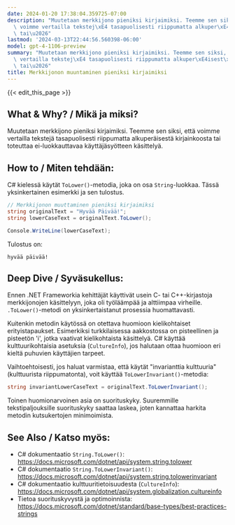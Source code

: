 ```yaml
---
date: 2024-01-20 17:38:04.359725-07:00
description: "Muutetaan merkkijono pieniksi kirjaimiksi. Teemme sen siksi, ett\xE4\
  \ voimme vertailla tekstej\xE4 tasapuolisesti riippumatta alkuper\xE4isest\xE4 kirjainkoosta\
  \ tai\u2026"
lastmod: '2024-03-13T22:44:56.560398-06:00'
model: gpt-4-1106-preview
summary: "Muutetaan merkkijono pieniksi kirjaimiksi. Teemme sen siksi, ett\xE4 voimme\
  \ vertailla tekstej\xE4 tasapuolisesti riippumatta alkuper\xE4isest\xE4 kirjainkoosta\
  \ tai\u2026"
title: Merkkijonon muuntaminen pieniksi kirjaimiksi
---
```


{{< edit_this_page >}}

## What & Why? / Mikä ja miksi?
Muutetaan merkkijono pieniksi kirjaimiksi. Teemme sen siksi, että voimme vertailla tekstejä tasapuolisesti riippumatta alkuperäisestä kirjainkoosta tai toteuttaa ei-luokkauttavaa käyttäjäsyötteen käsittelyä.

## How to / Miten tehdään:
C# kielessä käytät `ToLower()`-metodia, joka on osa `String`-luokkaa. Tässä yksinkertainen esimerkki ja sen tulostus.

```C#
// Merkkijonon muuttaminen pieniksi kirjaimiksi
string originalText = "Hyvää Päivää!";
string lowerCaseText = originalText.ToLower();

Console.WriteLine(lowerCaseText);
```

Tulostus on:

```
hyvää päivää!
```

## Deep Dive / Syväsukellus:
Ennen .NET Frameworkia kehittäjät käyttivät usein C- tai C++-kirjastoja merkkijonojen käsittelyyn, joka oli työläämpää ja alttiimpaa virheille. `.ToLower()`-metodi on yksinkertaistanut prosessia huomattavasti. 

Kuitenkin metodin käytössä on otettava huomioon kielikohtaiset erityistapaukset. Esimerkiksi turkkilaisessa aakkostossa on pisteellinen ja pisteetön 'i', jotka vaativat kielikohtaista käsittelyä. C# käyttää kulttuurikohtaisia asetuksia (`CultureInfo`), jos halutaan ottaa huomioon eri kieltä puhuvien käyttäjien tarpeet.

Vaihtoehtoisesti, jos haluat varmistaa, että käytät "invarianttia kulttuuria" (kulttuurista riippumatonta), voit käyttää `ToLowerInvariant()`-metodia:

```C#
string invariantLowerCaseText = originalText.ToLowerInvariant();
```

Toinen huomionarvoinen asia on suorituskyky. Suuremmille tekstipaljouksille suorituskyky saattaa laskea, joten kannattaa harkita metodin kutsukertojen minimoimista.

## See Also / Katso myös:
- C# dokumentaatio `String.ToLower()`: https://docs.microsoft.com/dotnet/api/system.string.tolower
- C# dokumentaatio `String.ToLowerInvariant()`: https://docs.microsoft.com/dotnet/api/system.string.tolowerinvariant
- C# dokumentaatio kulttuuritietoisuudesta (`CultureInfo`): https://docs.microsoft.com/dotnet/api/system.globalization.cultureinfo
- Tietoa suorituskyvystä ja optimoinnista: https://docs.microsoft.com/dotnet/standard/base-types/best-practices-strings
